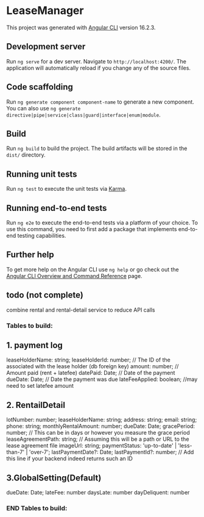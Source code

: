 # LeaseManager

This project was generated with [Angular CLI](https://github.com/angular/angular-cli) version 16.2.3.

## Development server

Run `ng serve` for a dev server. Navigate to `http://localhost:4200/`. The application will automatically reload if you change any of the source files.

## Code scaffolding

Run `ng generate component component-name` to generate a new component. You can also use `ng generate directive|pipe|service|class|guard|interface|enum|module`.

## Build

Run `ng build` to build the project. The build artifacts will be stored in the `dist/` directory.

## Running unit tests

Run `ng test` to execute the unit tests via [Karma](https://karma-runner.github.io).

## Running end-to-end tests

Run `ng e2e` to execute the end-to-end tests via a platform of your choice. To use this command, you need to first add a package that implements end-to-end testing capabilities.

## Further help

To get more help on the Angular CLI use `ng help` or go check out the [Angular CLI Overview and Command Reference](https://angular.io/cli) page.

## todo (not complete)

combine rental and rental-detail service to reduce API calls

### Tables to build:

## 1. payment log

leaseHolderName: string;
leaseHolderId: number; // The ID of the associated with the lease holder (db foreign key)
amount: number; // Amount paid (rent + latefee)
datePaid: Date; // Date of the payment
dueDate: Date; // Date the payment was due
lateFeeApplied: boolean; //may need to set latefee amount

## 2. RentailDetail

lotNumber: number;
leaseHolderName: string;
address: string;
email: string;
phone: string;
monthlyRentalAmount: number;
dueDate: Date;
gracePeriod: number; // This can be in days or however you measure the grace period
leaseAgreementPath: string; // Assuming this will be a path or URL to the lease agreement file
imageUrl: string;
paymentStatus: 'up-to-date' | 'less-than-7' | 'over-7';
lastPaymentDate?: Date;
lastPaymentId?: number; // Add this line if your backend indeed returns such an ID

## 3.GlobalSetting(Default)

dueDate: Date;
lateFee: number
daysLate: number
dayDeliquent: number

### END Tables to build:
